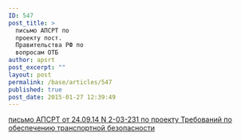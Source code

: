 ```yaml
---
ID: 547
post_title: >
  письмо АПСРТ по
  проекту пост.
  Правительства РФ по
  вопросам ОТБ
author: apsrt
post_excerpt: ""
layout: post
permalink: /base/articles/547
published: true
post_date: 2015-01-27 12:39:49
---
```

<a href="http://www.apsrt.ru/wp-content/uploads/2015/01/письмо-АПСРТ-от-24.09.14-N-2-03-231-по-проекту-Требований-по-обеспечению-транспортной-безопасности.rtf">письмо АПСРТ от 24.09.14 N 2-03-231 по проекту Требований по обеспечению транспортной безопасности</a>